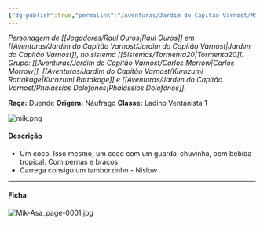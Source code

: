 ```yaml
---
{"dg-publish":true,"permalink":"/Aventuras/Jardim do Capitão Varnost/Mik-Asa/","created":"2025-10-13T17:42:11.130-03:00"}
---
```


*Personagem de [[Jogadores/Raul Ouros\|Raul Ouros]] em [[Aventuras/Jardim do Capitão Varnost/Jardim do Capitão Varnost\|Jardim do Capitão Varnost]], no sistema [[Sistemas/Tormenta20\|Tormenta20]].*
*Grupo: [[Aventuras/Jardim do Capitão Varnost/Carlos Morrow\|Carlos Morrow]], [[Aventuras/Jardim do Capitão Varnost/Kurozumi Rattakage\|Kurozumi Rattakage]] e [[Aventuras/Jardim do Capitão Varnost/Phalássios Dolofónos\|Phalássios Dolofónos]].*

**Raça:** Duende
**Origem:** Náufrago
**Classe:** Ladino Ventanista 1

![mik.png](/img/user/Aventuras/Jardim%20do%20Capit%C3%A3o%20Varnost/mik.png)
#### Descrição
- Um coco. Isso mesmo, um coco com um guarda-chuvinha, bem bebida tropical. Com pernas e braços
- Carrega consigo um tamborzinho - Nislow
---
#### Ficha
![Mik-Asa_page-0001.jpg](/img/user/Aventuras/Jardim%20do%20Capit%C3%A3o%20Varnost/Mik-Asa_page-0001.jpg)